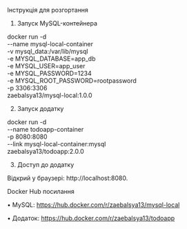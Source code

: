 Інструкція для розгортання

1. Запуск MySQL-контейнера

docker run -d \
    --name mysql-local-container \
    -v mysql_data:/var/lib/mysql \
    -e MYSQL_DATABASE=app_db \
    -e MYSQL_USER=app_user \
    -e MYSQL_PASSWORD=1234 \
    -e MYSQL_ROOT_PASSWORD=rootpassword \
    -p 3306:3306 \
    zaebalsya13/mysql-local:1.0.0

2. Запуск додатку

docker run -d \
    --name todoapp-container \
    -p 8080:8080 \
    --link mysql-local-container:mysql \
    zaebalsya13/todoapp:2.0.0

3. Доступ до додатку

Відкрий у браузері: http://localhost:8080.


Docker Hub посилання

•	MySQL: https://hub.docker.com/r/zaebalsya13/mysql-local
	
•	Додаток: https://hub.docker.com/r/zaebalsya13/todoapp